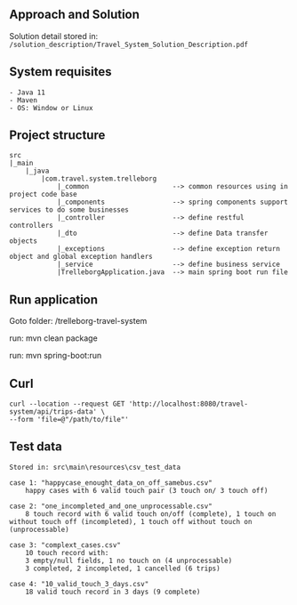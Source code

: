 ## Approach and Solution
Solution detail stored in:
```/solution_description/Travel_System_Solution_Description.pdf```
## System requisites
````
- Java 11
- Maven
- OS: Window or Linux
````
## Project structure
````
src
|_main
    |_java
		|com.travel.system.trelleborg
			|_common   					 --> common resources using in project code base
			|_components				 --> spring components support services to do some businesses
			|_controller   				 --> define restful controllers
			|_dto						 --> define Data transfer objects
			|_exceptions				 --> define exception return object and global exception handlers
			|_service					 --> define business service
			|TrelleborgApplication.java  --> main spring boot run file
````
## Run application
Goto folder: /trelleborg-travel-system

run:
    mvn clean package

run:
    mvn spring-boot:run
## Curl
````
curl --location --request GET 'http://localhost:8080/travel-system/api/trips-data' \
--form 'file=@"/path/to/file"'
````
## Test data
````
Stored in: src\main\resources\csv_test_data

case 1: "happycase_enought_data_on_off_samebus.csv"
    happy cases with 6 valid touch pair (3 touch on/ 3 touch off)

case 2: "one_incompleted_and_one_unprocessable.csv"
    8 touch record with 6 valid touch on/off (complete), 1 touch on without touch off (incompleted), 1 touch off without touch on (unprocessable)

case 3: "complext_cases.csv"
    10 touch record with:
    3 empty/null fields, 1 no touch on (4 unprocessable)
    3 completed, 2 incompleted, 1 cancelled (6 trips)
 
case 4: "10_valid_touch_3_days.csv"
    18 valid touch record in 3 days (9 complete)
````

